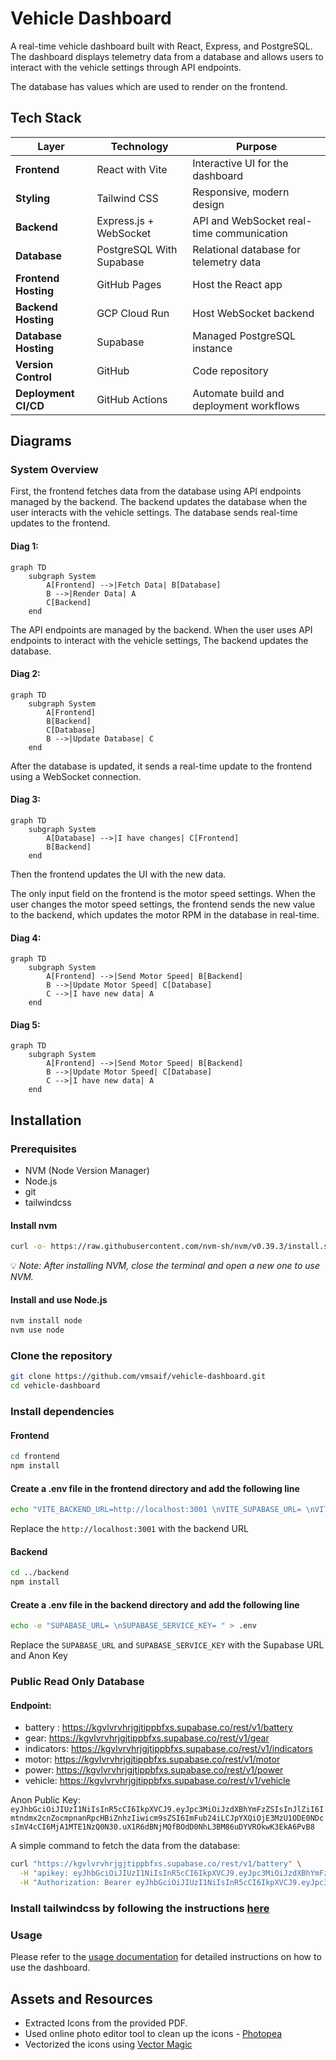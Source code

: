 # Vehicle Dashboard

A real-time vehicle dashboard built with React, Express, and PostgreSQL. The dashboard displays telemetry data from a database and allows users to interact with the vehicle settings through API endpoints.

The database has values which are used to render on the frontend.

## Tech Stack

| **Layer**             | **Technology**                 | **Purpose**                                  |
|-----------------------|--------------------------------|----------------------------------------------|
| **Frontend**          | React with Vite                | Interactive UI for the dashboard             |
| **Styling**           | Tailwind CSS                   | Responsive, modern design                    |
| **Backend**           | Express.js + WebSocket         | API and WebSocket real-time communication    |
| **Database**          | PostgreSQL With Supabase       | Relational database for telemetry data       |
| **Frontend Hosting**  | GitHub Pages                   | Host the React app                           |
| **Backend Hosting**   | GCP Cloud Run                  | Host WebSocket backend                       |
| **Database Hosting**  | Supabase                       | Managed PostgreSQL instance                  |
| **Version Control**   | GitHub                         | Code repository                              |
| **Deployment CI/CD**  | GitHub Actions                 | Automate build and deployment workflows      |

## Diagrams

### System Overview

First, the frontend fetches data from the database using API endpoints managed by the backend. The backend updates the database when the user interacts with the vehicle settings. The database sends real-time updates to the frontend.

#### Diag 1:
```mermaid
graph TD
    subgraph System
        A[Frontend] -->|Fetch Data| B[Database]
        B -->|Render Data| A
        C[Backend]
    end
```

The API endpoints are managed by the backend. When the user uses API endpoints to interact with the vehicle settings, The backend updates the database.

#### Diag 2:
```mermaid
graph TD
    subgraph System
        A[Frontend]
        B[Backend]
        C[Database]
        B -->|Update Database| C
    end
```

After the database is updated, it sends a real-time update to the frontend using a WebSocket connection.

#### Diag 3:
```mermaid
graph TD
    subgraph System
        A[Database] -->|I have changes| C[Frontend]
        B[Backend]
    end
```

Then the frontend updates the UI with the new data.

The only input field on the frontend is the motor speed settings. When the user changes the motor speed settings, the frontend sends the new value to the backend, which updates the motor RPM in the database in real-time.

#### Diag 4:
```mermaid
graph TD
    subgraph System
        A[Frontend] -->|Send Motor Speed| B[Backend]
        B -->|Update Motor Speed| C[Database]
        C -->|I have new data| A
    end
```

#### Diag 5:
```mermaid
graph TD
    subgraph System
        A[Frontend] -->|Send Motor Speed| B[Backend]
        B -->|Update Motor Speed| C[Database]
        C -->|I have new data| A
    end
```

<!-- Installation -->
## Installation

### Prerequisites
- NVM (Node Version Manager)
- Node.js
- git
- tailwindcss

#### Install nvm
```bash
curl -o- https://raw.githubusercontent.com/nvm-sh/nvm/v0.39.3/install.sh | bash
```
:bulb: *Note: After installing NVM, close the terminal and open a new one to use NVM.*

#### Install and use Node.js
```bash
nvm install node
nvm use node
```

### Clone the repository
```bash
git clone https://github.com/vmsaif/vehicle-dashboard.git
cd vehicle-dashboard
```

### Install dependencies

#### Frontend
```bash
cd frontend
npm install
```

#### Create a .env file in the frontend directory and add the following line

```bash
echo "VITE_BACKEND_URL=http://localhost:3001 \nVITE_SUPABASE_URL= \nVITE_SUPABASE_SERVICE_KEY" > .env
```
Replace the `http://localhost:3001` with the backend URL

#### Backend

```bash
cd ../backend
npm install
```
#### Create a .env file in the backend directory and add the following line

```bash
echo -e "SUPABASE_URL= \nSUPABASE_SERVICE_KEY= " > .env
```

Replace the `SUPABASE_URL` and `SUPABASE_SERVICE_KEY` with the Supabase URL and Anon Key

### Public Read Only Database



#### Endpoint:
- battery : https://kgvlvrvhrjgjtippbfxs.supabase.co/rest/v1/battery
- gear: https://kgvlvrvhrjgjtippbfxs.supabase.co/rest/v1/gear
- indicators: https://kgvlvrvhrjgjtippbfxs.supabase.co/rest/v1/indicators
- motor: https://kgvlvrvhrjgjtippbfxs.supabase.co/rest/v1/motor
- power: https://kgvlvrvhrjgjtippbfxs.supabase.co/rest/v1/power
- vehicle: https://kgvlvrvhrjgjtippbfxs.supabase.co/rest/v1/vehicle

Anon Public Key: `eyJhbGciOiJIUzI1NiIsInR5cCI6IkpXVCJ9.eyJpc3MiOiJzdXBhYmFzZSIsInJlZiI6Imtndmx2cnZocmpnanRpcHBiZnhzIiwicm9sZSI6ImFub24iLCJpYXQiOjE3MzU1ODE0NDcsImV4cCI6MjA1MTE1NzQ0N30.uX1R6dBNjMQfBOdD0NhL3BM86uDYVROkwK3EkA6PvB8`

A simple command to fetch the data from the database:

```bash
curl "https://kgvlvrvhrjgjtippbfxs.supabase.co/rest/v1/battery" \
  -H "apikey: eyJhbGciOiJIUzI1NiIsInR5cCI6IkpXVCJ9.eyJpc3MiOiJzdXBhYmFzZSIsInJlZiI6Imtndmx2cnZocmpnanRpcHBiZnhzIiwicm9sZSI6ImFub24iLCJpYXQiOjE3MzU1ODE0NDcsImV4cCI6MjA1MTE1NzQ0N30.uX1R6dBNjMQfBOdD0NhL3BM86uDYVROkwK3EkA6PvB8" \
  -H "Authorization: Bearer eyJhbGciOiJIUzI1NiIsInR5cCI6IkpXVCJ9.eyJpc3MiOiJzdXBhYmFzZSIsInJlZiI6Imtndmx2cnZocmpnanRpcHBiZnhzIiwicm9sZSI6ImFub24iLCJpYXQiOjE3MzU1ODE0NDcsImV4cCI6MjA1MTE1NzQ0N30.uX1R6dBNjMQfBOdD0NhL3BM86uDYVROkwK3EkA6PvB8"
```


### Install tailwindcss by following the instructions [here](https://tailwindcss.com/docs/guides/vite)

### Usage
Please refer to the [usage documentation](docs/usage.md) for detailed instructions on how to use the dashboard.

## Assets and Resources
- Extracted Icons from the provided PDF.
- Used online photo editor tool to clean up the icons - [Photopea](https://www.photopea.com/)
- Vectorized the icons using [Vector Magic](https://vectormagic.com/)

